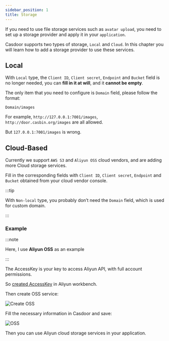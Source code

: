 ```yaml
---
sidebar_position: 1
title: Storage
---
```


If you need to use file storage services such as `avatar upload`, you need to set up a storage provider and apply it in your `application`.

Casdoor supports two types of storage, `Local` and `Cloud`. In this chapter you will learn how to add a storage provider to use these services.

## Local

With `Local` type, the `Client ID`, `Client secret`, `Endpoint` and `Bucket` field is no longer needed, you can **fill in it at will**, and it **cannot be empty**.

The only item that you need to configure is `Domain` field, please follow the format:

```
Domain/images
```

For example, `http://127.0.0.1:7001/images`, `http://door.casbin.org/images` are all allowed.

But `127.0.0.1:7001/images` is wrong.

## Cloud-Based

Currently we support `AWS S3` and `Aliyun OSS` cloud vendors, and are adding more Cloud storage services.

Fill in the corresponding fields with `Client ID`, `Client secret`, `Endpoint` and `Bucket` obtained from your cloud vendor console.

:::tip

With `Non-local` type, you probably don’t need the `Domain` field, which is used for custom domain.

:::

### Example

:::note

Here, I use **Aliyun OSS** as an example

:::

The AccessKey is your key to access Aliyun API, with full account permissions.

So [created AccessKey](https://help.aliyun.com/document_detail/53045.html) in Aliyun workbench.

Then create OSS service:

![Create OSS](/img/providers/createaliyunoss.png)

Fill the necessary information in Casdoor and save:

![OSS](/img/providers/oss.png)

Then you can use Aliyun cloud storage services in your application.